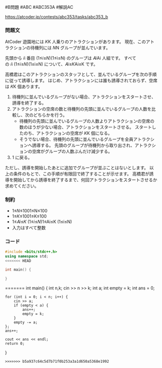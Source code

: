 #B問題 #ABC #ABC353A #解説AC

https://atcoder.jp/contests/abc353/tasks/abc353_b
### 問題文
AtCoder 遊園地には 𝐾K 人乗りのアトラクションがあります。 現在、このアトラクションの待機列には 𝑁N グループが並んでいます。

先頭から 𝑖i 番目 (1≤𝑖≤𝑁)(1≤i≤N) のグループは 𝐴𝑖Ai​ 人組です。 すべての 𝑖i (1≤𝑖≤𝑁)(1≤i≤N) について、𝐴𝑖≤𝐾Ai​≤K です。

高橋君はこのアトラクションのスタッフとして、並んでいるグループを次の手順に従って誘導します。
はじめ、アトラクションには誰も誘導されておらず、空席は 𝐾K 個あります。
1. 待機列に並んでいるグループがない場合、アトラクションをスタートさせ、誘導を終了する。
2. アトラクションの空席の数と待機列の先頭に並んでいるグループの人数を比較し、次のどちらかを行う。
    - 待機列の先頭に並んでいるグループの人数よりアトラクションの空席の数のほうが少ない場合、アトラクションをスタートさせる。 スタートしたのち、アトラクションの空席が 𝐾K 個になる。
    - そうでない場合、待機列の先頭に並んでいるグループを全員アトラクションへ誘導する。 先頭のグループが待機列から取り出され、アトラクションの空席がグループの人数ぶんだけ減少する。
3. 1 に戻る。

ただし、誘導を開始したあとに追加でグループが並ぶことはないとします。 以上の条件のもとで、この手順が有限回で終了することが示せます。
高橋君が誘導を開始してから誘導を終了するまで、何回アトラクションをスタートさせるか求めてください。
### 制約
- 1≤𝑁≤1001≤N≤100
- 1≤𝐾≤1001≤K≤100
- 1≤𝐴𝑖≤𝐾 (1≤𝑖≤𝑁)1≤Ai​≤K (1≤i≤N)
- 入力はすべて整数


### コード
```cpp
#include <bits/stdc++.h>
using namespace std;
<<<<<<< HEAD
 
int main() {
	
}
```
=======
int main() {
    int n,k;
    cin >> n >> k;
    int a;
    int empty = k;
    int ans = 0;

    for (int i = 0; i < n; i++) {
        cin >> a;
        if (empty < a) {
            ans++;
            empty = k;
        }
        empty -= a;
    };
    ans++;

    cout << ans << endl;
    return 0;
}  
```
>>>>>>> b5a937c64c5d7b71f0b253a3a1d650a5368e1992
